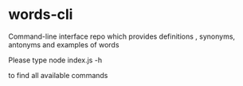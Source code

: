 # words-cli
Command-line interface repo which provides definitions , synonyms, antonyms and examples of words

Please type node index.js -h 

to find all available commands

